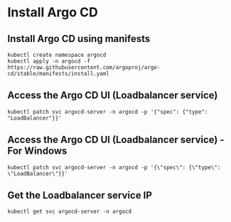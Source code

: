 # Install Argo CD

## Install Argo CD using manifests
    kubectl create namespace argocd
    kubectl apply -n argocd -f https://raw.githubusercontent.com/argoproj/argo-cd/stable/manifests/install.yaml

## Access the Argo CD UI (Loadbalancer service) 
    kubectl patch svc argocd-server -n argocd -p '{"spec": {"type": "LoadBalancer"}}'

## Access the Argo CD UI (Loadbalancer service) -For Windows
    kubectl patch svc argocd-server -n argocd -p '{\"spec\": {\"type\": \"LoadBalancer\"}}'

## Get the Loadbalancer service IP
    kubectl get svc argocd-server -n argocd